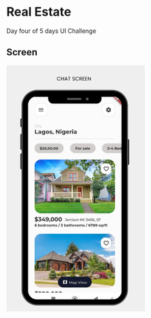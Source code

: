 # Real Estate

Day four of 5 days UI Challenge

## Screen
<img src="../readMe_screenshots/estate.png" width="324" height="576">

